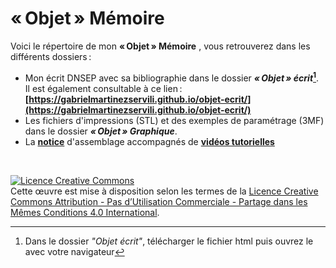 
# «&#8239;Objet&#8239;» Mémoire
Voici le répertoire de mon __«&#8239;Objet&#8239;» Mémoire__ , vous retrouverez dans les différents dossiers&#8201;:
- Mon écrit DNSEP avec sa bibliographie dans le dossier __*«&#8239;Objet&#8239;» écrit*[^1]__. 
 <br> Il est également consultable à ce lien&#8201;: __[https://gabrielmartinezservili.github.io/objet-ecrit/](https://gabrielmartinezservili.github.io/objet-ecrit/)__
- Les fichiers d'impressions (STL) et des exemples de paramétrage (3MF) dans le dossier  __*«&#8239;Objet&#8239;» Graphique*__.
- La __[notice](https://github.com/gabrielmartinezservili/Objet-Memoire/blob/8df779e8c534bf561c9d2cc2f11eb75be5f36dfb/Objet%20Graphique/Notice%20et%20guides%20pratique/Notice.pdf)__ d'assemblage accompagnés de __[vidéos tutorielles](https://github.com/gabrielmartinezservili/Objet-Memoire/blob/8df779e8c534bf561c9d2cc2f11eb75be5f36dfb/Objet%20Graphique/Notice%20et%20guides%20pratique/Guides%20pratique%20(vid%C3%A9os).md)__

<br>

[^1]: Dans le dossier *"Objet écrit"*, télécharger le fichier html puis ouvrez le avec votre navigateur

<a rel="license" href="http://creativecommons.org/licenses/by-nc-sa/4.0/"><img alt="Licence Creative Commons" style="border-width:0" src="https://i.creativecommons.org/l/by-nc-sa/4.0/88x31.png" /></a><br />Cette œuvre est mise à disposition selon les termes de la <a rel="license" href="http://creativecommons.org/licenses/by-nc-sa/4.0/">Licence Creative Commons Attribution - Pas d’Utilisation Commerciale - Partage dans les Mêmes Conditions 4.0 International</a>.
